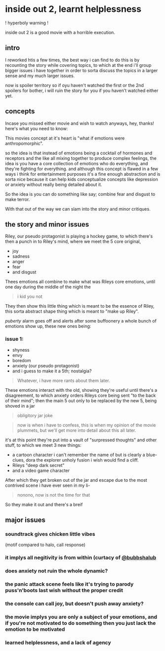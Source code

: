 # inside out 2, learnt helplessness

! hyperboly warning !

inside out 2 is a good movie with a horrible execution. <br>

## intro

I reworked htis a few times, the best way i can find to do this is by recounting the story while covering topics, to which at the end i'll group bigger issues i have together in order to sorta discuss the topics in a larger sense and my much larger issues.

now is spoiler territory so if oyu haven't watched the first or the 2nd spoilers for bother, i will ruin the story for you if you haven't watched either yet.

## concepts

Incase you missed either movie and wish to watch anyways, hey, thanks! here's what you need to know:
 
This movies concept at it's heart is "what if emotions were anthropomorphic".

so the idea is that instead of emotions being a cocktail of hormones and receptors and the like all mixing together to produce complex feelings, the idea is you have a core collection of emotions who do everything, and they're fighting for everything. and although this concept is flawed in a few ways i think for entertainment purposes it's a fine enough abstraction and is sorta nice because it can help kids conceptualize concepts like depression or anxiety without really being detailed about it.

So the idea is you can do something like say; combine fear and disgust to make terror.

With that out of the way we can slam into the story and minor critiques.

## the story and minor issues

Riley, our pseudo protagonist is playing a hockey game, to which there's then a punch in to Riley's mind, where we meet the 5 core original,

- joy
- sadness
- anger
- fear
- and disgust

Thees emotions all combine to make what was Rileys core emotions, until one day during the middle of the night the 

> i kid you not

They then show this little thing which is meant to be the essence of Riley, this sorta abstract shape thing which is meant to "make up Riley".

*puberty* alarm goes off and alerts after some buffoonery a whole bunch of emotions show up, these new ones being:

### issue 1: 

- shyness
- envy
- boredom
- anxiety (our pseudo protagonist)
- and i guess to make it a 5th; nostalgia?

> Whatever, i have more rants about them later.

These emotions interact with the old, showing they're useful until there's a disagreement, to which anxiety orders Rileys core being sent "to the back of their mind";
then the main 5 out only to be replaced by the new 5, being shoved in a jar

> obligitory jar joke

> now is when i have to confess, this is when my opinion of the movie plummets, but we'll get more into detail about this all later.

it's at this point they're put into a vault of "surpressed thoughts" and other stuff, to which we meet 3 new things:

- a cartoon character i can't remember the name of but is clearly a blue-clues, dora the explorer unholy fusion i wish would find a cliff.
- Rileys "deep dark secret" 
- and a video game character

After which they get broken out of the jar and escape due to the most contrived scene i have ever seen in my li-
> nonono, now is not the time for that

So they make it out and there's a breif 

## major issues

### soundtrack gives chicken little vibes
(motif compared to halo, call response)

### it implys all negitivity is from within (curtacy of [@bubbshalub](youtube.com/@bubbshalub)

### does anxiety not ruin the whole dynamic?

### the panic attack scene feels like it's trying to parody puss'n'boots last wish without the proper credit

### the console can call joy, but doesn't push away anxiety?

### the movie implys you are only a subject of your emotions, and if you're not motivated to do something then you just lack the emotion to be motivated

### learned helplessness, and a lack of agency
